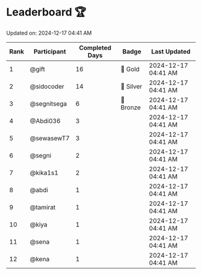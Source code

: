 # Leaderboard 🏆

Updated on: 2024-12-17 04:41 AM

| Rank | Participant       | Completed Days | Badge      | Last Updated         |
|------|-------------------|----------------|------------|----------------------|
| 1    | @gift             | 16             | 🏅 Gold     | 2024-12-17 04:41 AM |
| 2    | @sidocoder        | 14             | 🥈 Silver   | 2024-12-17 04:41 AM |
| 3    | @segnitsega       | 6              | 🥉 Bronze   | 2024-12-17 04:41 AM |
| 4    | @Abdi036          | 3              |            | 2024-12-17 04:41 AM |
| 5    | @sewasewT7        | 3              |            | 2024-12-17 04:41 AM |
| 6    | @segni            | 2              |            | 2024-12-17 04:41 AM |
| 7    | @kika1s1          | 2              |            | 2024-12-17 04:41 AM |
| 8    | @abdi             | 1              |            | 2024-12-17 04:41 AM |
| 9    | @tamirat          | 1              |            | 2024-12-17 04:41 AM |
| 10   | @kiya             | 1              |            | 2024-12-17 04:41 AM |
| 11   | @sena             | 1              |            | 2024-12-17 04:41 AM |
| 12   | @kena             | 1              |            | 2024-12-17 04:41 AM |
